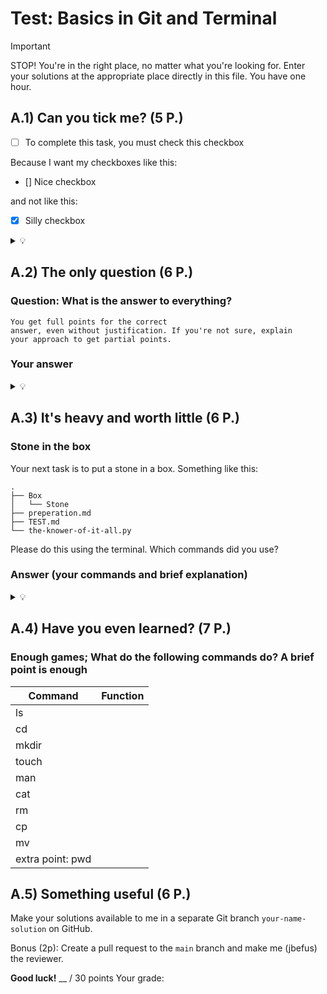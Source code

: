 # Test: Basics in Git and Terminal

> [!IMPORTANT]
> STOP! You're in the right place, no matter what you're looking for.
> Enter your solutions at the appropriate place directly in this file.
> You have one hour.

## A.1) Can you tick me? (5 P.)

- [ ] To complete this task, you must check this checkbox

Because I want my checkboxes like this:

- [] Nice checkbox

and not like this:

- [x] Silly checkbox

<details>
  <summary>
  💡
  </summary>
    This apparently only works on your own computer... so you'll need to
    clone the repo.
</details>

## A.2) The only question (6 P.)

### Question: **What is the answer to everything?**

    You get full points for the correct
    answer, even without justification. If you're not sure, explain
    your approach to get partial points.

### Your answer

<details>
  <summary>
  💡
  </summary>
    Ask the one who knows everything ->
    look in the files here to see if you can find
    something that might know everything.
</details>

## A.3) It's heavy and worth little (6 P.)

### Stone in the box

Your next task is to put a stone in a box. Something like this:

    .
    ├── Box
    │   └── Stone
    ├── preperation.md
    ├── TEST.md
    └── the-knower-of-it-all.py

Please do this using the terminal. Which commands did you use?

### Answer (your commands and brief explanation)

<details>
  <summary>
  💡
  </summary>
    I want you to create a folder named Box and within it
    an empty file named Stone.
</details>

## A.4) Have you even learned? (7 P.)

### Enough games; What do the following commands do? A brief point is enough

| Command          | Function |
| ---------------- | -------- |
| ls               |          |
| cd               |          |
| mkdir            |          |
| touch            |          |
| man              |          |
| cat              |          |
| rm               |          |
| cp               |          |
| mv               |          |
| extra point: pwd |          |

## A.5) Something useful (6 P.)

Make your solutions available to me in a separate Git branch `your-name-solution` on
GitHub. 

Bonus (2p): Create a pull request to the `main` branch and make me (jbefus)
the reviewer.

**Good luck!**
\_\_ / 30 points
Your grade:
